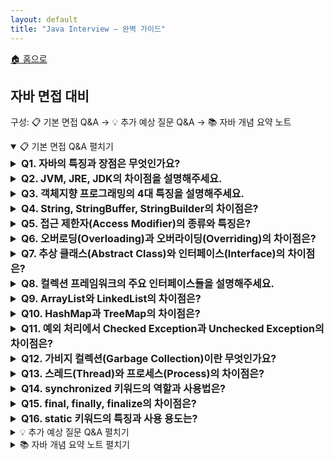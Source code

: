 ```yaml
---
layout: default
title: "Java Interview — 완벽 가이드"
---
```


<p class="breadcrumb"><a href="/cs_study/home.html">🏠 홈으로</a></p>

<section>
  <h2>자바 면접 대비</h2>
  <p>구성: 📋 기본 면접 Q&A → 💡 추가 예상 질문 Q&A → 📚 자바 개념 요약 노트</p>
</section>

<details open>
  <summary><span class="accordion-title">📋 기본 면접 Q&A</span> <span class="indicator">펼치기</span></summary>
  <div class="accordion-content">
<details>
  <summary style="font-size:1rem;"><b>Q1. 자바의 특징과 장점은 무엇인가요?</b></summary>
  <div class="accordion-content">
    <p>자바는 객체지향 프로그래밍 언어로, 플랫폼 독립성, 메모리 관리 자동화, 멀티스레딩 지원이 주요 특징입니다. &quot;Write Once, Run Anywhere&quot;의 철학으로 JVM을 통해 어떤 운영체제에서든 실행 가능합니다. 가비지 컬렉터가 자동으로 메모리를 관리하며, 강력한 타입 검사와 예외 처리 메커니즘을 제공합니다. 풍부한 API와 라이브러리, 대규모 커뮤니티 지원도 큰 장점입니다.</p>
  </div>
</details>
<details>

  <summary style="font-size:1rem;"><b>Q2. JVM, JRE, JDK의 차이점을 설명해주세요.</b></summary>
  <div class="accordion-content">
    <p>JVM(Java Virtual Machine)은 자바 바이트코드를 실행하는 실행 환경입니다. JRE(Java Runtime Environment)는 JVM + 자바 실행에 필요한 라이브러리들의 집합으로, 자바 애플리케이션을 실행만 하려면 충분합니다. JDK(Java Development Kit)는 JRE + 컴파일러(javac), 디버거 등 개발 도구들을 포함한 개발 키트입니다. 즉, JDK ⊃ JRE ⊃ JVM의 포함 관계입니다.</p>
  </div>
</details>

<details>
  <summary style="font-size:1rem;"><b>Q3. 객체지향 프로그래밍의 4대 특징을 설명해주세요.</b></summary>
  <div class="accordion-content">
    <b>캡슐화(Encapsulation)</b>: 데이터와 메서드를 하나로 묶고 외부에서의 접근을 제한하는 것입니다. private, protected, public 접근 제한자를 사용합니다. <b>상속(Inheritance)</b>: 기존 클래스의 속성과 메서드를 새로운 클래스가 물려받는 것으로, extends 키워드를 사용합니다. <b>다형성(Polymorphism)</b>: 같은 이름의 메서드가 다른 클래스에서 다른 기능을 수행하는 것으로, 오버로딩과 오버라이딩으로 구현됩니다. <b>추상화(Abstraction)</b>: 복잡한 구현 내용을 숨기고 필요한 기능만 노출하는 것으로, abstract 클래스나 interface를 통해 구현합니다.
  </div>
</details>

<details>
  <summary style="font-size:1rem;"><b>Q4. String, StringBuffer, StringBuilder의 차이점은?</b></summary>
  <div class="accordion-content">
    <b>String</b>: 불변(immutable) 객체로, 문자열 수정 시마다 새로운 객체가 생성됩니다. 메모리 낭비가 발생할 수 있습니다. <b>StringBuffer</b>: 가변(mutable) 객체로 내부 버퍼에서 문자열을 수정합니다. 동기화(synchronized)되어 있어 스레드 안전하지만 성능이 느립니다. <b>StringBuilder</b>: StringBuffer와 동일하게 가변 객체이지만 동기화되지 않아 단일 스레드 환경에서 더 빠른 성능을 제공합니다. 문자열 연산이 많은 경우 StringBuilder 사용을 권장합니다.
  </div>
</details>

<details>
  <summary style="font-size:1rem;"><b>Q5. 접근 제한자(Access Modifier)의 종류와 특징은?</b></summary>
  <div class="accordion-content">
    <b>private</b>: 같은 클래스 내에서만 접근 가능합니다. <b>default(package-private)</b>: 같은 패키지 내에서만 접근 가능하며, 접근 제한자를 명시하지 않으면 기본값입니다. <b>protected</b>: 같은 패키지 또는 상속받은 자식 클래스에서 접근 가능합니다. <b>public</b>: 어떤 클래스에서든 접근 가능합니다. 접근 범위는 private < default < protected < public 순서입니다.
  </div>
</details>

<details>
  <summary style="font-size:1rem;"><b>Q6. 오버로딩(Overloading)과 오버라이딩(Overriding)의 차이점은?</b></summary>
  <div class="accordion-content">
    <b>오버로딩</b>: 같은 클래스 내에서 메서드 이름은 같지만 매개변수의 타입, 개수, 순서가 다른 여러 메서드를 정의하는 것입니다. 컴파일 시간에 결정됩니다. <b>오버라이딩</b>: 상속받은 부모 클래스의 메서드를 자식 클래스에서 재정의하는 것입니다. @Override 어노테이션을 사용하며 런타임에 결정됩니다. 메서드 시그니처(이름, 매개변수)가 동일해야 합니다.
  </div>
</details>

<details>
  <summary style="font-size:1rem;"><b>Q7. 추상 클래스(Abstract Class)와 인터페이스(Interface)의 차이점은?</b></summary>
  <div class="accordion-content">
    <b>추상 클래스</b>: abstract 키워드로 선언하며, 추상 메서드와 일반 메서드를 모두 가질 수 있습니다. 생성자와 인스턴스 변수를 가질 수 있고, 단일 상속만 가능합니다. <b>인터페이스</b>: interface 키워드로 선언하며, 기본적으로 모든 메서드가 추상 메서드입니다(Java 8+에서는 default, static 메서드 가능). 상수만 선언할 수 있고, 다중 구현이 가능합니다. 완전한 추상화를 제공합니다.
  </div>
</details>

<details>
  <summary style="font-size:1rem;"><b>Q8. 컬렉션 프레임워크의 주요 인터페이스들을 설명해주세요.</b></summary>
  <div class="accordion-content">
    <b>List</b>: 순서가 있고 중복을 허용하는 컬렉션입니다. ArrayList, LinkedList, Vector가 대표적입니다. <b>Set</b>: 중복을 허용하지 않는 컬렉션입니다. HashSet, TreeSet, LinkedHashSet이 있습니다. <b>Map</b>: 키-값 쌍으로 데이터를 저장하는 컬렉션입니다. HashMap, TreeMap, LinkedHashMap이 있습니다. <b>Queue</b>: FIFO(First In First Out) 구조의 컬렉션입니다. LinkedList, PriorityQueue 등이 구현체입니다.
  </div>
</details>

<details>
  <summary style="font-size:1rem;"><b>Q9. ArrayList와 LinkedList의 차이점은?</b></summary>
  <div class="accordion-content">
    <b>ArrayList</b>: 내부적으로 배열을 사용하여 데이터를 저장합니다. 인덱스를 통한 임의 접근이 빠르지만(O(1)), 중간에 데이터 삽입/삭제 시 요소들을 이동시켜야 하므로 느립니다(O(n)). 메모리를 연속적으로 사용합니다. <b>LinkedList</b>: 노드들이 링크로 연결된 구조입니다. 중간에 데이터 삽입/삭제가 빠르지만(O(1)), 특정 인덱스 접근 시 처음부터 순차 탐색해야 하므로 느립니다(O(n)). 각 노드마다 추가 메모리가 필요합니다.
  </div>
</details>

<details>
  <summary style="font-size:1rem;"><b>Q10. HashMap과 TreeMap의 차이점은?</b></summary>
  <div class="accordion-content">
    <b>HashMap</b>: 해시 테이블을 기반으로 하며, 평균적으로 O(1)의 검색 성능을 제공합니다. 순서를 보장하지 않고 null 키와 값을 허용합니다. <b>TreeMap</b>: Red-Black 트리(균형 이진 검색 트리)를 기반으로 하며, 키를 기준으로 정렬된 순서를 유지합니다. 검색, 삽입, 삭제가 O(log n) 성능을 가지며, null 키는 허용하지 않습니다. 정렬이 필요한 경우 TreeMap을 사용합니다.
  </div>
</details>

<details>
  <summary style="font-size:1rem;"><b>Q11. 예외 처리에서 Checked Exception과 Unchecked Exception의 차이점은?</b></summary>
  <div class="accordion-content">
    <b>Checked Exception</b>: 컴파일 시점에 예외 처리가 강제되는 예외입니다. IOException, SQLException 등이 대표적이며, 반드시 try-catch로 처리하거나 throws로 선언해야 합니다. <b>Unchecked Exception</b>: 런타임에 발생하는 예외로 처리가 강제되지 않습니다. RuntimeException을 상속받으며, NullPointerException, ArrayIndexOutOfBoundsException 등이 있습니다. 주로 프로그램의 논리적 오류로 인해 발생합니다.
  </div>
</details>

<details>
  <summary style="font-size:1rem;"><b>Q12. 가비지 컬렉션(Garbage Collection)이란 무엇인가요?</b></summary>
  <div class="accordion-content">
    <p>가비지 컬렉션은 JVM에서 더 이상 참조되지 않는 객체들을 자동으로 메모리에서 해제하는 과정입니다. 힙 영역을 Young Generation(Eden, Survivor), Old Generation으로 나누어 관리합니다. Minor GC는 Young Generation에서, Major GC는 Old Generation에서 발생하며, Full GC는 전체 힙을 대상으로 합니다. 개발자가 직접 메모리 관리를 하지 않아도 되는 장점이 있지만, GC 동작 시 일시적으로 애플리케이션이 중단될 수 있습니다.</p>
  </div>
</details>

<details>
  <summary style="font-size:1rem;"><b>Q13. 스레드(Thread)와 프로세스(Process)의 차이점은?</b></summary>
  <div class="accordion-content">
    <b>프로세스</b>: 실행 중인 프로그램으로 독립적인 메모리 공간을 가집니다. 다른 프로세스와 메모리를 공유하지 않으며, 프로세스 간 통신은 IPC를 통해 이루어집니다. <b>스레드</b>: 프로세스 내에서 실행되는 작업 단위로, 같은 프로세스의 스레드들은 힙과 메서드 영역을 공유하고 스택 영역만 개별적으로 가집니다. 생성 비용이 낮고 컨텍스트 스위칭이 빠르며, 데이터 공유가 쉽지만 동기화 문제를 고려해야 합니다.
  </div>
</details>

<details>
  <summary style="font-size:1rem;"><b>Q14. synchronized 키워드의 역할과 사용법은?</b></summary>
  <div class="accordion-content">
    <p>synchronized는 멀티스레드 환경에서 동기화를 제공하여 스레드 안전성을 보장하는 키워드입니다. &lt;b&gt;메서드 레벨&lt;/b&gt;: 메서드 전체를 동기화하며, 인스턴스 메서드는 객체의 락을, static 메서드는 클래스 락을 사용합니다. &lt;b&gt;블록 레벨&lt;/b&gt;: 특정 코드 블록만 동기화하며, 더 세밀한 제어가 가능합니다. synchronized 영역에는 한 번에 하나의 스레드만 진입할 수 있어 race condition을 방지할 수 있지만, 성능 저하가 발생할 수 있습니다.</p>
  </div>
</details>

<details>
  <summary style="font-size:1rem;"><b>Q15. final, finally, finalize의 차이점은?</b></summary>
  <div class="accordion-content">
    <b>final</b>: 변수에 사용하면 상수가 되어 값 변경이 불가능하고, 메서드에 사용하면 오버라이딩이 불가능하며, 클래스에 사용하면 상속이 불가능합니다. <b>finally</b>: try-catch문에서 예외 발생 여부와 관계없이 항상 실행되는 블록입니다. 주로 자원 정리 코드를 작성합니다. <b>finalize</b>: Object 클래스의 메서드로, 가비지 컬렉션이 객체를 수거하기 전에 호출됩니다. 하지만 호출 시점이 불확실하여 사용을 권장하지 않습니다.
  </div>
</details>

<details>
  <summary style="font-size:1rem;"><b>Q16. static 키워드의 특징과 사용 용도는?</b></summary>
  <div class="accordion-content">
    <p>static은 클래스 레벨에서 공유되는 멤버를 정의할 때 사용합니다. &lt;b&gt;static 변수&lt;/b&gt;: 클래스가 로딩될 때 생성되고 모든 인스턴스가 공유합니다. &lt;b&gt;static 메서드&lt;/b&gt;: 인스턴스 생성 없이 호출 가능하며, 인스턴스 변수에 접근할 수 없습니다. &lt;b&gt;static 블록&lt;/b&gt;: 클래스 로딩 시 한 번만 실행되어 static 변수 초기화에 사용됩니다. 메모리에 한 번만 할당되어 메모리를 절약할 수 있지만, 프로그램 종료까지 메모리에 남아있습니다.</p>
  </div>
</details>

  </div>
</details>

<details>
  <summary><span class="accordion-title">💡 추가 예상 질문 Q&A</span> <span class="indicator">펼치기</span></summary>
  <div class="accordion-content">
<details>
  <summary style="font-size:1rem;"><b>Q17. 자바의 메모리 구조를 설명해주세요.</b></summary>
  <div class="accordion-content">
    <p>JVM 메모리는 크게 &lt;b&gt;메서드 영역&lt;/b&gt;, &lt;b&gt;힙 영역&lt;/b&gt;, &lt;b&gt;스택 영역&lt;/b&gt;으로 구성됩니다. 메서드 영역은 클래스 정보, static 변수, 상수 풀을 저장합니다. 힙 영역은 객체와 인스턴스 변수를 저장하며 가비지 컬렉션의 대상입니다. 스택 영역은 메서드 호출 시마다 프레임을 생성하여 지역 변수와 매개변수를 저장합니다. PC 레지스터는 현재 실행 중인 명령어의 주소를, 네이티브 메서드 스택은 JNI로 호출하는 네이티브 메서드를 위한 공간입니다.</p>
  </div>
</details>

<details>
  <summary style="font-size:1rem;"><b>Q18. equals()와 hashCode()의 관계는?</b></summary>
  <div class="accordion-content">
    <p>equals()와 hashCode()는 객체의 동등성을 판단하는 메서드로 함께 재정의해야 합니다. &lt;b&gt;equals() 계약&lt;/b&gt;: 반사적(reflexive), 대칭적(symmetric), 이행적(transitive), 일관적(consistent), null과 비교 시 false를 만족해야 합니다. &lt;b&gt;hashCode() 계약&lt;/b&gt;: equals()가 true인 객체들은 같은 hashCode 값을 가져야 하며, equals()가 false인 객체들도 가능한 다른 hashCode 값을 가져야 합니다. HashMap 등에서 성능에 직접적인 영향을 미칩니다.</p>
  </div>
</details>

<details>
  <summary style="font-size:1rem;"><b>Q19. 자바 8의 주요 특징들을 설명해주세요.</b></summary>
  <div class="accordion-content">
    <b>람다 표현식</b>: 함수형 프로그래밍을 지원하여 코드를 더 간결하게 작성할 수 있습니다. <b>스트림 API</b>: 컬렉션 데이터를 함수형으로 처리할 수 있는 API를 제공합니다. <b>메서드 참조</b>: 기존 메서드를 람다 표현식처럼 사용할 수 있습니다. <b>디폴트 메서드</b>: 인터페이스에 구현체가 있는 메서드를 추가할 수 있어 하위 호환성을 유지합니다. <b>Optional</b>: null 처리를 더 안전하게 할 수 있는 컨테이너 클래스입니다. <b>새로운 날짜/시간 API</b>: LocalDate, LocalTime 등으로 기존 Date/Calendar의 문제점을 해결했습니다.
  </div>
</details>

<details>
  <summary style="font-size:1rem;"><b>Q20. 직렬화(Serialization)란 무엇인가요?</b></summary>
  <div class="accordion-content">
    <p>직렬화는 자바 객체를 바이트 스트림으로 변환하는 과정이고, 역직렬화는 그 반대 과정입니다. Serializable 인터페이스를 구현하면 ObjectOutputStream/ObjectInputStream을 통해 직렬화할 수 있습니다. &lt;b&gt;serialVersionUID&lt;/b&gt;: 클래스의 버전을 나타내는 값으로, 역직렬화 시 호환성을 확인합니다. &lt;b&gt;transient&lt;/b&gt;: 직렬화에서 제외할 필드에 사용하는 키워드입니다. 네트워크 전송, 파일 저장, 캐싱 등에 활용되지만, 보안과 성능 측면에서 주의가 필요합니다.</p>
  </div>
</details>

<details>
  <summary style="font-size:1rem;"><b>Q21. 리플렉션(Reflection)이란 무엇인가요?</b></summary>
  <div class="accordion-content">
    <p>리플렉션은 런타임에 클래스의 정보를 동적으로 가져오거나 조작할 수 있는 기능입니다. Class.forName(), getClass() 등으로 클래스 정보를 얻을 수 있고, getDeclaredFields(), getDeclaredMethods() 등으로 필드와 메서드 정보를 조회할 수 있습니다. private 멤버에도 접근 가능하며, 동적으로 객체를 생성하거나 메서드를 호출할 수 있습니다. 프레임워크에서 많이 사용되지만, 성능 저하와 보안 문제가 있을 수 있습니다.</p>
  </div>
</details>

<details>
  <summary style="font-size:1rem;"><b>Q22. 자바의 제네릭(Generics)을 설명해주세요.</b></summary>
  <div class="accordion-content">
    <p>제네릭은 클래스나 메서드에서 사용할 타입을 컴파일 시점에 미리 지정하는 기능입니다. &lt;b&gt;타입 안전성&lt;/b&gt;: 컴파일 시점에 타입 검사를 수행하여 ClassCastException을 방지합니다. &lt;b&gt;형변환 제거&lt;/b&gt;: 명시적인 형변환이 불필요합니다. &lt;b&gt;코드 재사용&lt;/b&gt;: 하나의 코드로 여러 타입에 대응할 수 있습니다. &lt;b&gt;와일드카드&lt;/b&gt;: `&lt;?&gt;`, `&lt;? extends T&gt;`, `&lt;? super T&gt;`를 통해 유연성을 제공합니다. &lt;b&gt;타입 소거&lt;/b&gt;: 런타임에는 제네릭 타입 정보가 제거되어 하위 호환성을 유지합니다.</p>
  </div>
</details>

<details>
  <summary style="font-size:1rem;"><b>Q23. 어노테이션(Annotation)의 개념과 활용법은?</b></summary>
  <div class="accordion-content">
    <p>어노테이션은 소스코드에 메타데이터를 추가하는 방법으로, 컴파일러에게 정보를 제공하거나 런타임에 특별한 처리를 할 수 있게 합니다. &lt;b&gt;빌트인 어노테이션&lt;/b&gt;: @Override, @Deprecated, @SuppressWarnings 등이 있습니다. &lt;b&gt;메타 어노테이션&lt;/b&gt;: @Retention, @Target, @Documented, @Inherited 등으로 사용자 정의 어노테이션을 만들 수 있습니다. 스프링의 @Controller, @Service, JPA의 @Entity 등 프레임워크에서 광범위하게 활용됩니다.</p>
  </div>
</details>

<details>
  <summary style="font-size:1rem;"><b>Q24. 멀티스레딩에서 발생할 수 있는 문제들과 해결방법은?</b></summary>
  <div class="accordion-content">
    <b>Race Condition</b>: 여러 스레드가 공유 자원에 동시 접근할 때 발생하며, synchronized나 Lock을 사용하여 해결합니다. <b>Deadlock</b>: 두 개 이상의 스레드가 서로의 락을 기다리며 무한 대기하는 상황으로, 락 순서를 정하거나 타임아웃을 설정하여 방지합니다. <b>Starvation</b>: 특정 스레드가 계속 자원을 할당받지 못하는 상황으로, 공정한 스케줄링을 사용합니다. <b>Live Lock</b>: 스레드들이 서로를 의식하여 계속 상태를 바꾸며 진전이 없는 상황입니다.
  </div>
</details>

<details>
  <summary style="font-size:1rem;"><b>Q25. 자바의 입출력 스트림을 설명해주세요.</b></summary>
  <div class="accordion-content">
    <p>자바의 I/O는 스트림 기반으로 동작하며, &lt;b&gt;바이트 스트림&lt;/b&gt;(InputStream/OutputStream)과 &lt;b&gt;문자 스트림&lt;/b&gt;(Reader/Writer)으로 구분됩니다. &lt;b&gt;Buffer 클래스&lt;/b&gt;: BufferedInputStream, BufferedReader 등은 내부 버퍼를 사용하여 성능을 향상시킵니다. &lt;b&gt;Data 클래스&lt;/b&gt;: DataInputStream, DataOutputStream은 기본 타입 데이터를 읽고 쓸 수 있습니다. &lt;b&gt;Object 클래스&lt;/b&gt;: ObjectInputStream, ObjectOutputStream은 객체 직렬화/역직렬화를 지원합니다. &lt;b&gt;NIO&lt;/b&gt;: New I/O는 채널과 버퍼 기반으로 더 효율적인 I/O를 제공합니다.</p>
  </div>
</details>

  </div>
</details>

<details>
  <summary><span class="accordion-title">📚 자바 개념 요약 노트</span> <span class="indicator">펼치기</span></summary>
  <div class="accordion-content">
    <h3>🏗 기본 개념</h3>
    <h4>자바 플랫폼</h4>
    <ul>
    <li><b>JVM</b>: 바이트코드 실행 환경</li>
    <li><b>JRE</b>: JVM + 실행 라이브러리</li>
    <li><b>JDK</b>: JRE + 개발 도구</li>
    </ul>
    <h4>데이터 타입</h4>
    <ul>
    <li><b>기본 타입</b>: byte, short, int, long, float, double, char, boolean</li>
    <li><b>참조 타입</b>: 배열, 클래스, 인터페이스, 열거형</li>
    </ul>
    <h4>메모리 구조</h4>
    <ul>
    <li><b>메서드 영역</b>: 클래스 정보, static 변수</li>
    <li><b>힙 영역</b>: 객체, 인스턴스 변수</li>
    <li><b>스택 영역</b>: 지역 변수, 메서드 매개변수</li>
    <li><b>PC 레지스터</b>: 현재 실행 명령어 주소</li>
    <li><b>네이티브 메서드 스택</b>: JNI 메서드</li>
    </ul>
    <h3>⚙️ 객체지향</h3>
    <h4>4대 특징</h4>
    <ul>
    <li><b>캡슐화</b>: 데이터 은닉, 접근 제한자</li>
    <li><b>상속</b>: extends, 코드 재사용</li>
    <li><b>다형성</b>: 오버로딩/오버라이딩, 업캐스팅</li>
    <li><b>추상화</b>: abstract, interface</li>
    </ul>
    <h4>접근 제한자</h4>
    <ul>
    <li><b>private</b>: 클래스 내부만</li>
    <li><b>default</b>: 패키지 내부만  </li>
    <li><b>protected</b>: 패키지 + 상속 관계</li>
    <li><b>public</b>: 모든 곳</li>
    </ul>
    <h4>클래스 관계</h4>
    <ul>
    <li><b>상속</b>: IS-A 관계 (extends)</li>
    <li><b>구현</b>: 인터페이스 구현 (implements)</li>
    <li><b>포함</b>: HAS-A 관계 (멤버 변수)</li>
    </ul>
    <h3>📦 컬렉션 프레임워크</h3>
    <h4>계층 구조</h4>
    <pre><code>Collection
    ├── List (순서O, 중복O)
    │   ├── ArrayList (배열 기반)
    │   ├── LinkedList (노드 기반)
    │   └── Vector (동기화)
    ├── Set (순서X, 중복X)
    │   ├── HashSet (해시 테이블)
    │   ├── TreeSet (정렬)
    │   └── LinkedHashSet (입력 순서)
    └── Queue (FIFO)
        ├── LinkedList
        └── PriorityQueue (우선순위)
    </pre></code>
    <pre><code>Map (키-값 쌍)
    ├── HashMap (해시 테이블)
    ├── TreeMap (정렬)
    ├── LinkedHashMap (입력 순서)
    └── Hashtable (동기화)
    </pre></code>
    <h4>성능 비교</h4>
    <table>
    <thead><tr><th>구분</th><th>검색</th><th>삽입/삭제</th><th>정렬</th><th>동기화</th></tr></thead>
    <tbody>
    <tr><td>ArrayList</td><td>O(1)</td><td>O(n)</td><td>수동</td><td>X</td></tr>
    <tr><td>LinkedList</td><td>O(n)</td><td>O(1)</td><td>수동</td><td>X</td></tr>
    <tr><td>HashMap</td><td>O(1)</td><td>O(1)</td><td>X</td><td>X</td></tr>
    <tr><td>TreeMap</td><td>O(log n)</td><td>O(log n)</td><td>O</td><td>X</td></tr>
    </tbody>
    </table>
    <h3>🧵 동시성</h3>
    <h4>스레드 생성</h4>
    <ul>
    <li><b>Thread 상속</b>: class MyThread extends Thread</li>
    <li><b>Runnable 구현</b>: class MyTask implements Runnable</li>
    <li><b>람다 표현식</b>: new Thread(() -&gt; {...}).start()</li>
    </ul>
    <h4>동기화 방법</h4>
    <ul>
    <li><b>synchronized</b>: 메서드/블록 동기화</li>
    <li><b>volatile</b>: 가시성 보장</li>
    <li><b>Lock</b>: 명시적 락 제어</li>
    <li><b>Atomic</b>: 원자적 연산</li>
    </ul>
    <h4>스레드 상태</h4>
    <ul>
    <li>NEW → RUNNABLE → WAITING/BLOCKED → TERMINATED</li>
    </ul>
    <h3>💾 메모리 관리</h3>
    <h4>가비지 컬렉션</h4>
    <ul>
    <li><b>Young Generation</b>: Eden, Survivor0, Survivor1</li>
    <li><b>Old Generation</b>: Tenured</li>
    <li><b>Permanent</b>: 클래스 메타데이터 (Java 8+에서 Metaspace)</li>
    </ul>
    <h4>GC 종류</h4>
    <ul>
    <li><b>Minor GC</b>: Young Generation 대상</li>
    <li><b>Major GC</b>: Old Generation 대상  </li>
    <li><b>Full GC</b>: 전체 힙 대상</li>
    </ul>
    <h3>📝 예외 처리</h3>
    <h4>예외 계층</h4>
    <pre><code>Throwable
    ├── Error (시스템 오류)
    └── Exception
        ├── Checked Exception (컴파일 시 확인)
        └── RuntimeException (실행 시 발생)
    </code></pre>
    <h4>처리 방법</h4>
    <ul>
    <li><b>try-catch</b>: 예외 처리</li>
    <li><b>throws</b>: 예외 전파</li>
    <li><b>finally</b>: 정리 코드</li>
    <li><b>try-with-resources</b>: 자동 자원 해제</li>
    </ul>
    <h3>🔧 자바 8+ 특징</h3>
    <h4>함수형 프로그래밍</h4>
    <ul>
    <li><b>람다</b>: (parameter) -&gt; expression</li>
    <li><b>메서드 참조</b>: Class::method</li>
    <li><b>함수형 인터페이스</b>: @FunctionalInterface</li>
    </ul>
    <h4>스트림 API</h4>
    <pre><code class="language-java">list.stream()
        .filter(x -&gt; x &gt; 10)
        .map(x -&gt; x * 2)
        .collect(Collectors.toList());
    </code></pre>
    <h4>Optional</h4>
    <ul>
    <li><b>생성</b>: Optional.of(), Optional.empty()</li>
    <li><b>확인</b>: isPresent(), isEmpty()</li>
    <li><b>처리</b>: orElse(), orElseThrow()</li>
    </ul>
    <h3>🎯 성능 최적화</h3>
    <h4>문자열 처리</h4>
    <ul>
    <li>단순 연결: String</li>
    <li>동기화 필요: StringBuffer</li>
    <li>단일 스레드: StringBuilder</li>
    </ul>
    <h4>컬렉션 선택</h4>
    <ul>
    <li>빠른 검색: HashMap</li>
    <li>정렬 필요: TreeMap  </li>
    <li>순서 유지: LinkedHashMap</li>
    <li>스레드 안전: ConcurrentHashMap</li>
    </ul>
    <h4>메모리 최적화</h4>
    <ul>
    <li><b>불변 객체</b>: 캐시 활용 가능</li>
    <li><b>지연 초기화</b>: 필요 시점에 생성</li>
    <li><b>약한 참조</b>: WeakReference 사용</li>
    <li><b>풀링</b>: 객체 재사용</li>
    </ul>
    <h3>💡 면접 팁</h3>
    <ol>
    <li><b>기본기 탄탄히</b>: OOP 4원칙과 자바 기본 문법 완벽 숙지</li>
    <li><b>예시 코드</b>: 설명과 함께 간단한 코드 작성 능력 보여주기</li>
    <li><b>실무 경험</b>: 프로젝트에서 사용한 라이브러리나 패턴 언급</li>
    <li><b>성능 고려</b>: 시간복잡도와 메모리 사용량 분석</li>
    <li><b>최신 동향</b>: 자바 8+ 특징과 스프링 생태계 이해</li>
    <li><b>트러블슈팅</b>: 실제 겪은 문제와 해결 과정 준비</li>
    </ol>
  </div>
</details>

